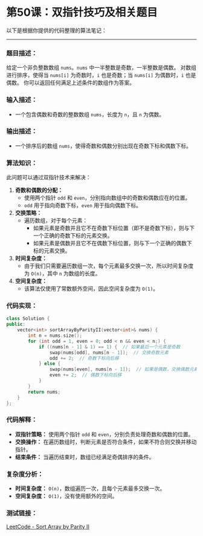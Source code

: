 # 第50课：双指针技巧及相关题目

以下是根据你提供的代码整理的算法笔记：

------

### **题目描述：**

给定一个非负整数数组 `nums`。`nums` 中一半整数是奇数，一半整数是偶数。
 对数组进行排序，使得当 `nums[i]` 为奇数时，`i` 也是奇数；当 `nums[i]` 为偶数时，`i` 也是偶数。
 你可以返回任何满足上述条件的数组作为答案。

### **输入描述：**

- 一个包含偶数和奇数的整数数组 `nums`，长度为 `n`，且 `n` 为偶数。

### **输出描述：**

- 一个排序后的数组 `nums`，使得奇数和偶数分别出现在奇数下标和偶数下标。

### **算法知识：**

此问题可以通过双指针技术来解决：

1. **奇数和偶数的分配：**
   - 使用两个指针 `odd` 和 `even`，分别指向数组中的奇数和偶数应在的位置。
   - `odd` 用于指向奇数下标，`even` 用于指向偶数下标。
2. **交换策略：**
   - 遍历数组，对于每个元素：
     - 如果元素是奇数并且它不在奇数下标位置（即不是奇数下标），则与下一个正确的奇数下标的元素交换。
     - 如果元素是偶数并且它不在偶数下标位置，则与下一个正确的偶数下标的元素交换。
3. **时间复杂度：**
   - 由于我们只需要遍历数组一次，每个元素最多交换一次，所以时间复杂度为 `O(n)`，其中 `n` 为数组的长度。
4. **空间复杂度：**
   - 该算法仅使用了常数额外空间，因此空间复杂度为 `O(1)`。

### **代码实现：**

```cpp
class Solution {
public:
    vector<int> sortArrayByParityII(vector<int>& nums) {
        int n = nums.size();
        for (int odd = 1, even = 0; odd < n && even < n;) {
            if ((nums[n - 1] & 1) == 1) {  // 如果最后一个元素是奇数
                swap(nums[odd], nums[n - 1]);  // 交换奇数元素
                odd += 2;  // 奇数下标向后移
            } else {
                swap(nums[even], nums[n - 1]);  // 如果是偶数，交换偶数元素
                even += 2;  // 偶数下标向后移
            }
        }
        return nums;
    }
};
```

### **代码解释：**

- **双指针策略：** 使用两个指针 `odd` 和 `even`，分别负责处理奇数和偶数的位置。
- **交换操作：** 在遍历数组时，判断元素是否符合条件，如果不符合则交换并移动指针。
- **结束条件：** 当遍历结束时，数组已经满足奇偶排序的条件。

### **复杂度分析：**

- **时间复杂度：** `O(n)`，数组遍历一次，且每个元素最多交换一次。
- **空间复杂度：** `O(1)`，没有使用额外的空间。

### **测试链接：**

[LeetCode  - Sort Array by Parity II](https://leetcode.cn/problems/sort-array-by-parity-ii/)

